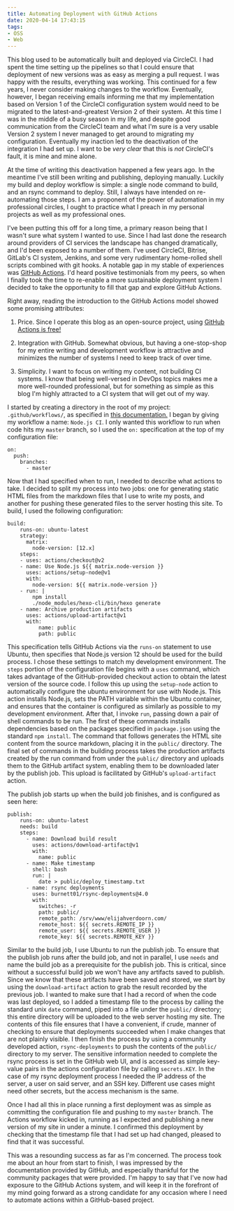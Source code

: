 ```yaml
---
title: Automating Deployment with GitHub Actions
date: 2020-04-14 17:43:15
tags:
- OSS
- Web
---
```


This blog used to be automatically built and deployed via CircleCI. I had spent the time setting up the pipelines so that I could ensure that deployment of new versions was as easy as merging a pull request. I was happy with the results, everything was working. This continued for a few years, I never consider making changes to the workflow. Eventually, however, I began receiving emails informing me that my implementation based on Version 1 of the CircleCI configuration system would need to be migrated to the latest-and-greatest Version 2 of their system. At this time I was in the middle of a busy season in my life, and despite good communication from the CircleCI team and what I'm sure is a very usable Version 2 system I never managed to get around to migrating my configuration. Eventually my inaction led to the deactivation of the integration I had set up. I want to be _very clear_ that this is *not* CircleCI's fault, it is mine and mine alone.

At the time of writing this deactivation happened a few years ago. In the meantime I've still been writing and publishing, deploying manually. Luckily my build and deploy workflow is simple: a single node command to build, and an rsync command to deploy. Still, I always have intended on re-automating those steps. I am a proponent of the power of automation in my professional circles, I ought to practice what I preach in my personal projects as well as my professional ones.

I've been putting this off for a long time, a primary reason being that I wasn't sure what system I wanted to use. Since I had last done the research around providers of CI services the landscape has changed dramatically, and I'd been exposed to a number of them. I've used CircleCI, Bitrise, GitLab's CI system, Jenkins, and some very rudimentary home-rolled shell scripts combined with git hooks. A notable gap in my stable of experiences was [GitHub Actions](https://github.com/features/actions). I'd heard positive testimonials from my peers, so when I finally took the time to re-enable a more sustainable deployment system I decided to take the opportunity to fill that gap and explore GitHub Actions.

Right away, reading the introduction to the GitHub Actions model showed some promising attributes:

1. Price. Since I operate this blog as an open-source project, using [GitHub Actions is free!](https://help.github.com/en/actions/getting-started-with-github-actions/about-github-actions#about-billing-for-github-actions)

2. Integration with GitHub. Somewhat obvious, but having a one-stop-shop for my entire writing and development workflow is attractive and minimizes the number of systems I need to keep track of over time.

3. Simplicity. I want to focus on writing my content, not building CI systems. I know that being well-versed in DevOps topics makes me a more well-rounded professional, but for something as simple as this blog I'm highly attracted to a CI system that will get out of my way.

I started by creating a directory in the root of my project: `.github/workflows/`, as specified in [this documentation.](https://help.github.com/en/actions/configuring-and-managing-workflows/configuring-a-workflow#creating-a-workflow-file) I began by giving my workflow a name: `Node.js CI`. I only wanted this workflow to run when code hits my `master` branch, so I used the `on:` specification at the top of my configuration file:

```
on:
  push:
    branches:
      - master
```

Now that I had specified when to run, I needed to describe what actions to take. I decided to split my process into two jobs: one for generating static HTML files from the markdown files that I use to write my posts, and another for pushing these generated files to the server hosting this site. To build, I used the following configuration:

```
build:
    runs-on: ubuntu-latest
    strategy:
      matrix:
        node-version: [12.x]
    steps:
    - uses: actions/checkout@v2
    - name: Use Node.js ${{ matrix.node-version }}
      uses: actions/setup-node@v1
      with:
        node-version: ${{ matrix.node-version }}
    - run: |
        npm install
        ./node_modules/hexo-cli/bin/hexo generate
    - name: Archive production artifacts
      uses: actions/upload-artifact@v1
      with:
          name: public
          path: public
```

This specification tells GitHub Actions via the `runs-on` statement to use Ubuntu, then specifies that Node.js version 12 should be used for the build process. I chose these settings to match my development environment. The `steps` portion of the configuration file begins with a `uses` command, which takes advantage of the GitHub-provided checkout action to obtain the latest version of the source code. I follow this up using the `setup-node` action to automatically configure the ubuntu environment for use with Node.js. This action installs Node.js, sets the PATH variable within the Ubuntu container, and ensures that the container is configured as similarly as possible to my development environment. After that, I invoke `run`, passing down a pair of shell commands to be run. The first of these commands installs dependencies based on the packages specified in `package.json` using the standard `npm install`. The command that follows generates the HTML site content from the source markdown, placing it in the `public/` directory. The final set of commands in the building process takes the production artifacts created by the run command from under the `public/` directory and uploads them to the GitHub artifact system, enabling them to be downloaded later by the publish job. This upload is facilitated by GitHub's `upload-artifact` action.

The publish job starts up when the build job finishes, and is configured as seen here:

```
publish:
    runs-on: ubuntu-latest
    needs: build
    steps:
      - name: Download build result
        uses: actions/download-artifact@v1
        with:
          name: public
      - name: Make timestamp
        shell: bash
        run: |
          date > public/deploy_timestamp.txt
      - name: rsync deployments
        uses: burnett01/rsync-deployments@4.0
        with:
          switches: -r
          path: public/
          remote_path: /srv/www/elijahverdoorn.com/
          remote_host: ${{ secrets.REMOTE_IP }}
          remote_user: ${{ secrets.REMOTE_USER }}
          remote_key: ${{ secrets.REMOTE_KEY }}
```

Similar to the build job, I use Ubuntu to run the publish job. To ensure that the publish job runs after the build job, and not in parallel, I use `needs` and name the build job as a prerequisite for the publish job. This is critical, since without a successful build job we won't have any artifacts saved to publish. Since we know that these artifacts have been saved and stored, we start by using the `download-artifact` action to grab the result recorded by the previous job. I wanted to make sure that I had a record of when the code was last deployed, so I added a timestamp file to the process by calling the standard unix `date` command, piped into a file under the `public/` directory; this entire directory will be uploaded to the web server hosting my site. The contents of this file ensures that I have a convenient, if crude, manner of checking to ensure that deployments succeeded when I make changes that are not plainly visible. I then finish the process by using a community developed action, `rsync-deployments` to push the contents of the `public/` directory to my server. The sensitive information needed to complete the rsync process is set in the GitHub web UI, and is accessed as simple key-value pairs in the actions configuration file by calling `secrets.KEY`. In the case of my rsync deployment process I needed the IP address of the server, a user on said server, and an SSH key. Different use cases might need other secrets, but the access mechanism is the same.

Once I had all this in place running a first deployment was as simple as committing the configuration file and pushing to my `master` branch. The Actions workflow kicked in, running as I expected and publishing a new version of my site in under a minute. I confirmed this deployment by checking that the timestamp file that I had set up had changed, pleased to find that it was successful.

This was a resounding success as far as I'm concerned. The process took me about an hour from start to finish, I was impressed by the documentation provided by GitHub, and especially thankful for the community packages that were provided. I'm happy to say that I've now had exposure to the GitHub Actions system, and will keep it in the forefront of my mind going forward as a strong candidate for any occasion where I need to automate actions within a GitHub-based project.
